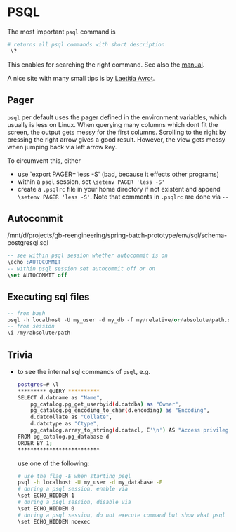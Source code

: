 # PSQL

The most important `psql` command is

```bash
# returns all psql commands with short description
 \?
 ```

This enables for searching the right command. See also the [manual](https://www.postgresql.org/docs/current/app-psql.html).

A nice site with many small tips is by [Laetitia Avrot](https://psql-tips.org/).

## Pager

`psql` per default uses the pager defined in the environment variables, which usually is less on Linux. When querying many columns which dont fit the screen, the output gets messy for the first columns. Scrolling to the right by pressing the right arrow gives a good result. However, the view gets messy when jumping back via left arrow key.

To circumvent this, either

- use `export PAGER='less -S' (bad, because it effects other programs)
- within a `psql` session, set `\setenv PAGER 'less -S'`
- create a `.psqlrc` file in your home directory if not existent and append `\setenv PAGER 'less -S'`. Note that comments in `.psqlrc` are done via `--`

## Autocommit

/mnt/d/projects/gb-reengineering/spring-batch-prototype/env/sql/schema-postgresql.sql

```sql
-- see within psql session whether autocommit is on
\echo :AUTOCOMMIT
-- within psql session set autocommit off or on
\set AUTOCOMMIT off
```

## Executing sql files

```sql
-- from bash
psql -h localhost -U my_user -d my_db -f my/relative/or/absolute/path.sql
-- from session
\i /my/absolute/path
```

## Trivia

- to see the internal sql commands of `psql`, e.g.

    ```bash
    postgres=# \l
    ********* QUERY **********
    SELECT d.datname as "Name",
        pg_catalog.pg_get_userbyid(d.datdba) as "Owner",
        pg_catalog.pg_encoding_to_char(d.encoding) as "Encoding",
        d.datcollate as "Collate",
        d.datctype as "Ctype",
        pg_catalog.array_to_string(d.datacl, E'\n') AS "Access privileges"
    FROM pg_catalog.pg_database d
    ORDER BY 1;
    **************************
    ```

    use one of the following:

    ```bash
    # use the flag -E when starting psql
    psql -h localhost -U my_user -d my_database -E
    # during a psql session, enable via
    \set ECHO_HIDDEN 1
    # during a psql session, disable via
    \set ECHO_HIDDEN 0
    # during a psql session, do not execute command but show what psql would execute
    \set ECHO_HIDDEN noexec
    ```
